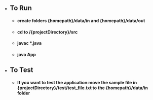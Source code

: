 - ## To Run 
    - #### create folders {homepath}/data/in and {homepath}/data/out
    - #### cd to /{projectDirectory}/src
    - #### javac *.java
    - #### java App

- ## To Test
    - #### If you want to test the application move the sample file in {projectDirectory}/test/test_file.txt to the {homepath}/data/in folder



